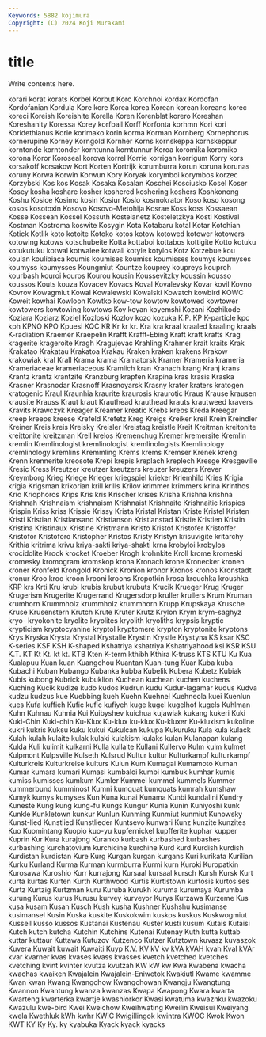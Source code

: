 ```yaml
---
Keywords: 5882 kojimura
Copyright: (C) 2024 Koji Murakami
---
```


# title

Write contents here.



korari korat korats Korbel Korbut Korc Korchnoi kordax Kordofan Kordofanian
Kordula Kore kore Korea korea Korean korean koreans korec koreci
Koreish Koreishite Korella Koren Korenblat korero Koreshan Koreshanity Koressa Korey
korfball Korff Korfonta korhmn Kori kori Koridethianus Korie korimako korin
korma Korman Kornberg Kornephorus kornerupine Korney Korngold Kornher Korns kornskeppa
kornskeppur korntonde korntonder korntunna korntunnur Koroa koromika koromiko korona Koror
Koroseal korova korrel Korrie korrigan korrigum Korry kors korsakoff korsakow
Kort Korten Kortrijk korumburra korun koruna korunas koruny Korwa Korwin
Korwun Kory Koryak korymboi korymbos korzec Korzybski Kos kos Kosak
Kosaka Kosalan Koschei Kosciusko Kosel Koser Kosey kosha koshare kosher
koshered koshering koshers Koshkonong Koshu Kosice Kosimo kosin Kosiur Koslo
kosmokrator Koso koso kosong kosos kosotoxin Kosovo Kosovo-Metohija Kosrae Koss
koss Kossaean Kosse Kossean Kossel Kossuth Kostelanetz Kosteletzkya Kosti Kostival
Kostman Kostroma koswite Kosygin Kota Kotabaru kotal Kotar Kotchian Kotick
Kotlik koto kotoite Kotoko kotos kotow kotowed kotower kotowers kotowing
kotows kotschubeite Kotta kottaboi kottabos kottigite Kotto kotuku kotukutuku kotwal
kotwalee kotwali kotyle kotylos Kotz Kotzebue kou koulan koulibiaca koumis
koumises koumiss koumisses koumys koumyses koumyss koumysses Koungmiut Kountze kouprey
koupreys kouproh kourbash kouroi kouros Kourou kousin Koussevitzky koussin kousso
koussos Kouts kouza Kovacev Kovacs Koval Kovalevsky Kovar kovil Kovno
Kovrov Kowagmiut Kowal Kowalewski Kowalski Kowatch kowbird KOWC Koweit kowhai
Kowloon Kowtko kow-tow kowtow kowtowed kowtower kowtowers kowtowing kowtows Koy
koyan koyemshi Kozani Kozhikode Koziara Koziarz Koziel Kozloski Kozlov kozo
kozuka K.P. KP K-particle kpc kph KPNO KPO Kpuesi KQC
KR Kr kr kr. Kra kra kraal kraaled kraaling kraals
K-radiation Kraemer Kraepelin Krafft Krafft-Ebing Kraft kraft krafts Krag kragerite
krageroite Kragh Kragujevac Krahling Krahmer krait kraits Krak Krakatao Krakatau
Krakatoa Krakau Kraken kraken krakens Krakow krakowiak kral Krall Krama
krama Kramatorsk Kramer Krameria krameria Krameriaceae krameriaceous Kramlich kran Kranach
krang Kranj krans Krantz krantz krantzite Kranzburg krapfen Krapina kras
krasis Kraska Krasner Krasnodar Krasnoff Krasnoyarsk Krasny krater kraters kratogen
kratogenic Kraul Kraunhia kraurite kraurosis kraurotic Kraus Krause krausen krausite
Krauss Kraut kraut Krauthead krauthead krauts krautweed kravers Kravits Krawczyk
Kreager Kreamer kreatic Krebs krebs Kreda Kreegar kreep kreeps kreese
Krefeld Krefetz Kreg Kreigs Kreiker kreil Krein Kreindler Kreiner Kreis
kreis Kreisky Kreisler Kreistag kreistle Kreit Kreitman kreitonite kreittonite kreitzman
Krell krelos Kremenchug Kremer kremersite Kremlin kremlin Kremlinologist kremlinologist kremlinologists
Kremlinology kremlinology kremlins Kremmling Krems krems Kremser Krenek kreng Krenn
krennerite kreosote Krepi krepis kreplach kreplech Kresge Kresgeville Kresic Kress
Kreutzer kreutzer kreutzers kreuzer kreuzers Krever Kreymborg Krieg Kriege Krieger
kriegspiel krieker Kriemhild Kries Krigia krigia Krigsman krikorian krill krills
Krilov krimmer krimmers krina Krinthos Krio Kriophoros Krips Kris kris
Krischer krises Krisha Krishna krishna Krishnah Krishnaism krishnaism Krishnaist Krishnaite
Krishnaitic krispies Krispin Kriss kriss Krissie Krissy Krista Kristal Kristan
Kriste Kristel Kristen Kristi Kristian Kristiansand Kristianson Kristianstad Kristie Kristien
Kristin Kristina Kristinaux Kristine Kristmann Kristo Kristof Kristofer Kristoffer Kristofor
Kristoforo Kristopher Kristos Kristy Kristyn krisuvigite kritarchy Krithia kritrima krivu
kriya-sakti kriya-shakti krna krobyloi krobylos krocidolite Krock krocket Kroeber Krogh
krohnkite Kroll krome kromeski kromesky kromogram kromskop krona Kronach krone
Kronecker kronen kroner Kronfeld Krongold Kronick Kronion kronor Kronos kronos
Kronstadt kronur Kroo kroo kroon krooni kroons Kropotkin krosa krouchka
kroushka KRP krs Krti Kru krubi krubis krubut krubuts Krucik
Krueger Krug Kruger Krugerism Krugerite Krugerrand Krugersdorp kruller krullers Krum
Kruman krumhorn Krummholz krummholz krummhorn Krupp Krupskaya Krusche Kruse Krusenstern
Krutch Krute Kruter Krutz Krylon Krym krym-saghyz kryo- kryokonite kryolite
kryolites kryolith kryoliths krypsis kryptic krypticism kryptocyanine kryptol kryptomere krypton
kryptonite kryptons Krys Kryska Krysta Krystal Krystalle Krystin Krystle Krystyna
KS ksar KSC K-series KSF KSH K-shaped Kshatriya kshatriya Kshatriyahood
ksi KSR KSU K.T. KT Kt Kt. kt kt. KTB
Kten K-term kthibh Kthira K-truss KTS KTU Ku Kua Kualapuu
Kuan kuan Kuangchou Kuantan Kuan-tung Kuar Kuba kuba Kubachi Kuban
Kubango Kubanka kubba Kubelik Kubera Kubetz Kubiak Kubis kubong Kubrick
kubuklion Kuchean kuchean kuchen kuchens Kuching Kucik kudize kudo kudos
Kudrun kudu Kudur-lagamar kudus Kudva kudzu kudzus kue Kuebbing kueh
Kuehn Kuehnel Kuehneola kuei Kuenlun kues Kufa kuffieh Kufic kufic
kufiyeh kuge kugel kugelhof kugels Kuhlman Kuhn Kuhnau Kuhnia Kui
Kuibyshev kuichua kujawiak kukang kukeri Kuki Kuki-Chin Kuki-chin Ku-Klux Ku-klux
ku-klux Ku-kluxer Ku-kluxism kukoline kukri kukris Kuksu kuku kukui Kukulcan
kukupa Kukuruku Kula kula kulack Kulah kulah kulaite kulak kulaki
kulakism kulaks kulan Kulanapan kulang Kulda Kuli kulimit kulkarni Kulla
kullaite Kullani Kullervo Kulm kulm kulmet Kulpmont Kulpsville Kulseth Kulsrud
Kultur kultur Kulturkampf kulturkampf Kulturkreis Kulturkreise kulturs Kulun Kum Kumagai
Kumamoto Kuman Kumar kumara kumari Kumasi kumbaloi kumbi kumbuk kumhar
kumis kumiss kumisses kumkum Kumler Kummel kummel kummels Kummer kummerbund
kumminost Kumni kumquat kumquats kumrah kumshaw Kumyk kumys kumyses Kun
Kuna kunai Kunama Kunbi kundalini Kundry Kuneste Kung kung kung-fu
Kungs Kungur Kunia Kunin Kuniyoshi kunk Kunkle Kunkletown kunkur Kunlun
Kunming Kunmiut kunmiut Kunowsky Kunst-lied Kunstlied Kunstlieder Kuntsevo kunwari Kunz
kunzite kunzites Kuo Kuomintang Kuopio kuo-yu kupfernickel kupfferite kuphar kupper
Kuprin Kur Kura kurajong Kuranko kurbash kurbashed kurbashes kurbashing kurchatovium
kurchicine kurchine Kurd kurd Kurdish kurdish Kurdistan kurdistan Kure Kurg
Kurgan kurgan kurgans Kuri kurikata Kurilian Kurku Kurland Kurma Kurman
kurmburra Kurmi kurn Kuroki Kuropatkin Kurosawa Kuroshio Kurr kurrajong Kursaal
kursaal kursch Kursh Kursk Kurt kurta kurtas Kurten Kurth Kurthwood
Kurtis Kurtistown kurtosis kurtosises Kurtz Kurtzig Kurtzman kuru Kuruba Kurukh
kuruma kurumaya Kurumba kurung Kurus kurus Kurusu kurvey kurveyor Kurys
Kurzawa Kurzeme Kus kusa kusam Kusan Kusch Kush kusha Kushner
Kushshu kusimanse kusimansel Kusin Kuska kuskite Kuskokwim kuskos kuskus Kuskwogmiut
Kussell kusso kussos Kustanai Kustenau Kuster kusti kusum Kutais Kutaisi
Kutch kutch kutcha Kutchin Kutchins Kutenai Kutenay Kuth kutta kuttab
kuttar kuttaur Kuttawa Kutuzov Kutzenco Kutzer Kutztown kuvasz kuvaszok Kuvera
Kuwait kuwait Kuwaiti Kuyp K.V. KV kV kv kVA kVAH
kvah Kval kVAr kvar kvarner kvas kvases kvass kvasses kvetch
kvetched kvetches kvetching kvint kvinter kvutza kvutzah KW kW kw
Kwa Kwabena kwacha kwachas kwaiken Kwajalein Kwajalein-Eniwetok Kwakiutl Kwame kwamme
Kwan kwan Kwang Kwangchow Kwangchowan Kwangju Kwangtung Kwannon Kwantung kwanza
kwanzas Kwapa Kwapong Kwara kwarta Kwarteng kwarterka kwartje kwashiorkor Kwasi
kwatuma kwaznku kwazoku Kwazulu kwe-bird Kwei Kweichow Kweihwating Kweilin Kweisui
Kweiyang kwela Kwethluk kWh kwhr KWIC Kwigillingok kwintra KWOC Kwok
Kwon KWT KY Ky Ky. ky kyabuka Kyack kyack kyacks
